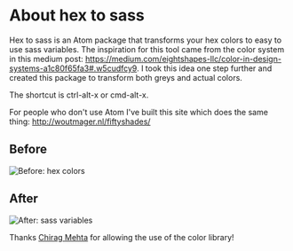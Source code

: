 # About hex to sass

Hex to sass is an Atom package that transforms your hex colors to easy to use sass variables. The inspiration for this tool came from the color system in this medium post: https://medium.com/eightshapes-llc/color-in-design-systems-a1c80f65fa3#.w5cudfcy9. I took this idea one step further and created this package to transform both greys and actual colors.

The shortcut is ctrl-alt-x or cmd-alt-x.

For people who don't use Atom I've built this site which does the same thing: http://woutmager.nl/fiftyshades/

## Before
![Before: hex colors](https://woutmager.nl/fiftyshades/images/before.png)

## After
![After: sass variables](https://woutmager.nl/fiftyshades/images/after.png)

Thanks <a href="http://chir.ag/projects/ntc">Chirag Mehta</a> for allowing the use of the color library!
